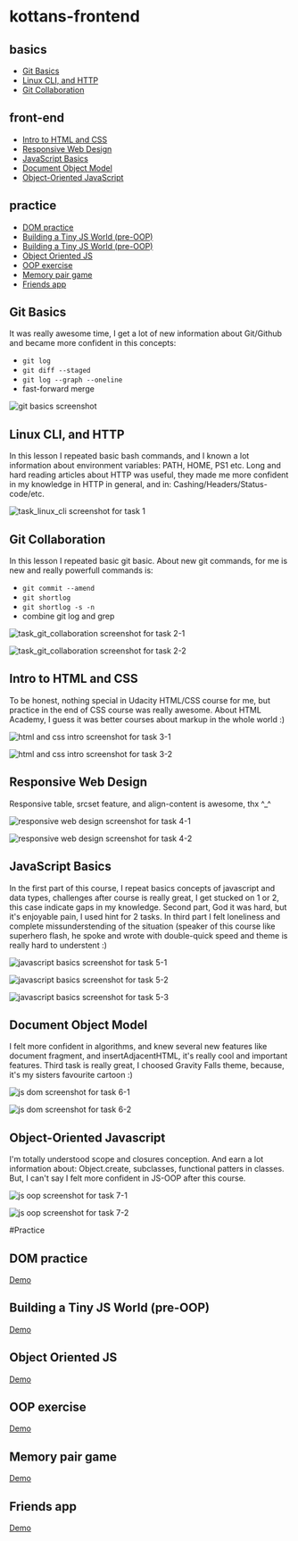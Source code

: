 # kottans-frontend

## basics

- [Git Basics](#git_basics)
- [Linux CLI, and HTTP](#linux_cli)
- [Git Collaboration](#git_collab)

## front-end

- [Intro to HTML and CSS](#intro_html)
- [Responsive Web Design](#web_design)
- [JavaScript Basics](#js_basics)
- [Document Object Model](#js_dom)
- [Object-Oriented JavaScript](#js_oop)

## practice

- [DOM practice](#dom_practice)
- [Building a Tiny JS World (pre-OOP)](#tiny_js)
- [Building a Tiny JS World (pre-OOP)](#tiny_js)
- [Object Oriented JS](#frogger)
- [OOP exercise](#tiny_js_oop)
- [Memory pair game](#memory)
- [Friends app](#friends)

## <a name="git_basics">Git Basics</a>

It was really awesome time, I get a lot of new information
about Git/Github and became more confident in this concepts:

- `git log`
- `git diff --staged`
- `git log --graph --oneline`
- fast-forward merge

![git basics screenshot](task_git_basics/screenshot-task_0.png)

## <a name="linux_cli">Linux CLI, and HTTP</a>

In this lesson I repeated basic bash commands, and I known a lot information about environment variables: PATH, HOME, PS1 etc. Long and hard reading articles about HTTP was useful, they made me more confident in my knowledge in HTTP in general, and in: Cashing/Headers/Status-code/etc.

![task_linux_cli screenshot for task 1](task_linux_cli/screenshot-task_1.png)

## <a name="git_collab">Git Collaboration</a>

In this lesson I repeated basic git basic. About new git commands, for me is new and really powerfull commands is:

- `git commit --amend`
- `git shortlog`
- `git shortlog -s -n`
- combine git log and grep

![task_git_collaboration screenshot for task 2-1](task_git_collaboration/screenshot-task_2-1.png)

![task_git_collaboration screenshot for task 2-2](task_git_collaboration/screenshot-task_2-2.png)

## <a name="intro_html">Intro to HTML and CSS</a>

To be honest, nothing special in Udacity HTML/CSS course for me,
but practice in the end of CSS course was really awesome. About HTML Academy, I guess it was better courses about markup in the whole world :)

![html and css intro screenshot for task 3-1](task_git_html_css_intro/screenshot-task_3-1.png)

![html and css intro screenshot for task 3-2](task_git_html_css_intro/screenshot-task_3-2.png)

## <a name="web_design">Responsive Web Design</a>

Responsive table, srcset feature, and align-content is awesome, thx ^\_^

![responsive web design screenshot for task 4-1](task_responsive_web_design/screenshot-task_4-1.png)

![responsive web design screenshot for task 4-2](task_responsive_web_design/screenshot-task_4-2.png)

## <a name="js_basics">JavaScript Basics</a>

In the first part of this course, I repeat basics concepts of javascript and data types, challenges after course is really great, I get stucked on 1 or 2, this case indicate gaps in my knowledge. Second part, God it was hard, but it's enjoyable pain, I used hint for 2 tasks. In third part I felt loneliness and complete missunderstending of the situation (speaker of this course like superhero flash, he spoke and wrote with double-quick speed and theme is really hard to understent :)

![javascript basics screenshot for task 5-1](task_javascript_basics/screenshot-task_5-1.png)

![javascript basics screenshot for task 5-2](task_javascript_basics/screenshot-task_5-2.png)

![javascript basics screenshot for task 5-3](task_javascript_basics/screenshot-task_5-3.png)

## <a name="js_dom">Document Object Model</a>

I felt more confident in algorithms, and knew several new features like document fragment, and insertAdjacentHTML, it's really cool and important features. Third task is really great, I choosed Gravity Falls theme, because, it's my sisters favourite cartoon :)

![js dom screenshot for task 6-1](task_js_dom/screenshot-task_6-1.png)

![js dom screenshot for task 6-2](task_js_dom/screenshot-task_6-2.png)

## <a name="js_oop">Object-Oriented Javascript</a>

I'm totally understood scope and closures conception. And earn a lot information about: Object.create, subclasses, functional patters in classes. But, I can't say I felt more confident in JS-OOP after this course.

![js oop screenshot for task 7-1](task_js_oop/screenshot-task_7-1.png)

![js oop screenshot for task 7-2](task_js_oop/screenshot-task_7-2.png)

#Practice

## <a name="dom_practice">DOM practice</a>

[Demo](https://cuteshaun.github.io/Gravity_falls/)

## <a name="tiny_js">Building a Tiny JS World (pre-OOP)</a>

[Demo](https://cuteshaun.github.io/a-tiny-JS-world/)

## <a name="frogger">Object Oriented JS</a>

[Demo](https://cuteshaun.github.io/frogger/)

## <a name="tiny_js_oop">OOP exercise</a>

[Demo](https://cuteshaun.github.io/a-tiny-JS-oop/)

## <a name="memory">Memory pair game</a>

[Demo](https://cuteshaun.github.io/Pair_game/)

## <a name="friends">Friends app</a>

[Demo](https://cuteshaun.github.io/Friends_app/)
